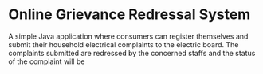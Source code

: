 # Online Grievance Redressal System

A simple Java application where consumers can register themselves and submit their household electrical complaints to the electric board. The complaints submitted are redressed by the concerned staffs and the status of the complaint will be 
